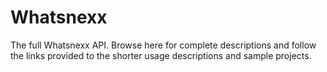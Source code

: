 Whatsnexx
=========

The full Whatsnexx API. Browse here for complete descriptions and follow the links provided to the shorter usage descriptions and sample projects.